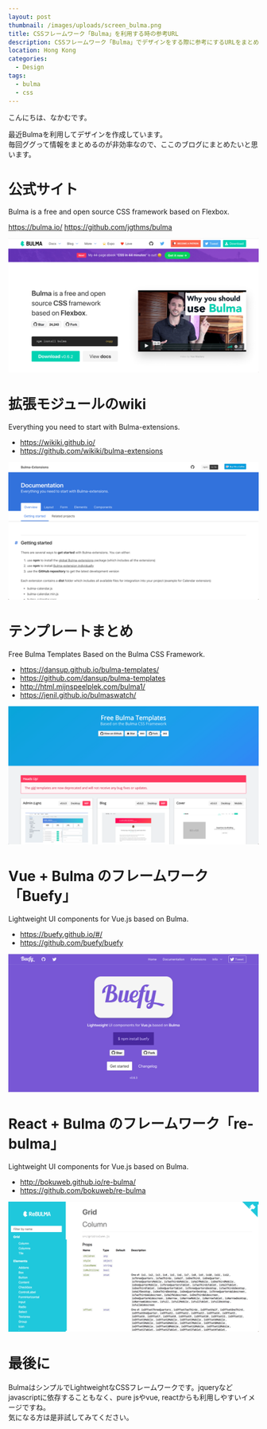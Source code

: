 ```yaml
---
layout: post
thumbnail: /images/uploads/screen_bulma.png
title: CSSフレームワーク「Bulma」を利用する時の参考URL
description: CSSフレームワーク「Bulma」でデザインをする際に参考にするURLをまとめました。
location: Hong Kong
categories:
  - Design
tags:
  - bulma
  - css
---
```

こんにちは、なかむです。

最近Bulmaを利用してデザインを作成しています。\
毎回ググって情報をまとめるのが非効率なので、ここのブログにまとめたいと思います。

# 公式サイト

Bulma is a free and open source CSS framework based on Flexbox.  

<https://bulma.io/>
<https://github.com/jgthms/bulma>

![Bulma公式サイト](/images/uploads/screen_bulma.png)



# 拡張モジュールのwiki

Everything you need to start with Bulma-extensions.

* <https://wikiki.github.io/>
* <https://github.com/wikiki/bulma-extensions>

![Bulma Extension](/images/uploads/screen_bulma_extensions_20180314171522.png)



# テンプレートまとめ

Free Bulma Templates
Based on the Bulma CSS Framework.

* <https://dansup.github.io/bulma-templates/>
* <https://github.com/dansup/bulma-templates>
* <http://html.mijnspeelplek.com/bulma1/>
* <https://jenil.github.io/bulmaswatch/>

![Bulmaテンプレート](/images/uploads/screen_20180314171534.png)



# Vue + Bulma のフレームワーク「Buefy」

Lightweight UI components for Vue.js based on Bulma.

* <https://buefy.github.io/#/>  
* <https://github.com/buefy/buefy>

![Buefy公式](/images/uploads/screen_buefy_20180314171508.png)



# React + Bulma のフレームワーク「re-bulma」

Lightweight UI components for Vue.js based on Bulma.

* <http://bokuweb.github.io/re-bulma/>  
* <https://github.com/bokuweb/re-bulma>

![ReBulma](/images/uploads/screen_rebulma_20180314172143.png)



# 最後に

BulmaはシンプルでLightweightなCSSフレームワークです。jqueryなどjavascriptに依存することもなく、pure jsやvue, reactからも利用しやすいイメージですね。\
気になる方は是非試してみてください。
